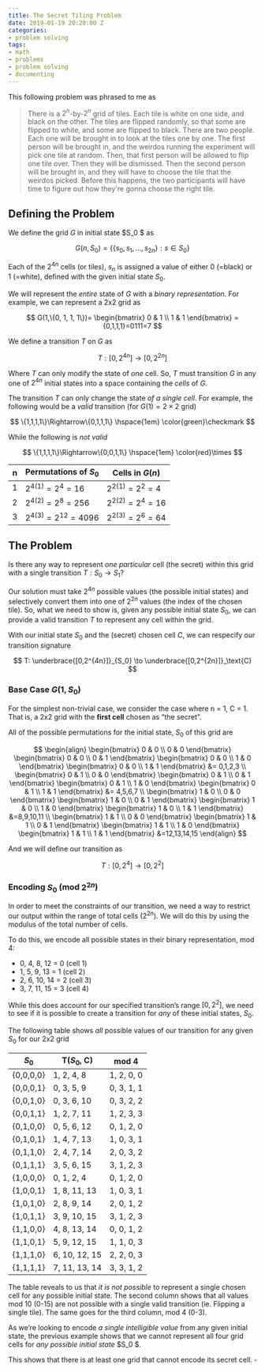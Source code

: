 ```yaml
---
title: The Secret Tiling Problem
date: 2019-01-19 20:20:00 Z
categories:
- problem solving
tags:
- math
- problems
- problem solving
- documenting
---
```


This following problem was phrased to me as

> There is a $2^n$-by-$2^n$ grid of tiles. Each tile is white on one side, and black on the other. The tiles are flipped randomly, so that some are flipped to white, and some are flipped to black.
> There are two people. Each one will be brought in to look at the tiles one by one.
> The first person will be brought in, and the weirdos running the experiment will pick one tile at random.
> Then, that first person will be allowed to flip one tile over.
> Then they will be dismissed.
> Then the second person will be brought in, and they will have to choose the tile that the weirdos picked.
> Before this happens, the two participants will have time to figure out how they're gonna choose the right tile.

## Defining the Problem

We define the grid $G$ in initial state $S_0 $ as

$$
G(n, S_0)=\{\{s_0,s_1,\dots,s_{2n} \}:s\in S_0\}
$$

Each of the $2^{4n}$ cells (or tiles), $s_n$ is assigned a value of either 0 (=black) or 1 (=white), defined with the given initial state $S_0$.

We will represent the _entire_ state of $G$ with a _binary representation_. For example, we can represent a 2x2 grid as

$$
G(1,\{0, 1, 1, 1\})=
\begin{bmatrix}
0 & 1 \\
1 & 1
\end{bmatrix}
= {0,1,1,1}=0111=7
$$

We define a transition $T$ on $G$ as

$$
T:[0,2^{4n}]\to[0,2^{2n}]
$$

Where $T$ can only modify the state of _one_ cell. So, $T$ must transition $G$ in any one of $2^{4n}$ initial states into a space containing the _cells_ of $G$.

The transition $T$ can only change the state _of a single cell_. For example, the following would be a _valid_ transition (for $G(1)=2\times2$ grid)

$$
\{1,1,1,1\}\Rightarrow\{0,1,1,1\} \hspace{1em} \color{green}\checkmark
$$

While the following is _not valid_

$$
\{1,1,1,1\}\Rightarrow\{0,0,1,1\} \hspace{1em} \color{red}\times
$$

| n    | Permutations of $S_0$  | Cells in $G(n)$   |
| ---- | ---------------------- | ----------------- |
| 1    | $2^{4(1)}=2^4=16$      | $2^{2(1)}=2^2=4$  |
| 2    | $2^{4(2)}=2^8=256$     | $2^{2(2)}=2^4=16$ |
| 3    | $2^{4(3)}=2^{12}=4096$ | $2^{2(3)}=2^6=64$ |

## The Problem

Is there any way to represent _one particular_ cell (the secret) within this grid with a single transition $T:S_0\to S_1$? 

Our solution must take $2^{4n}$ possible values (the possible initial states) and selectively convert them into one of $2^{2n}$ values (the index of the chosen tile). So, what we need to show is, given any possible initial state $S_0$, we can provide a valid transition $T$ to represent any cell within the grid.

With our initial state $S_0$ and the (secret) chosen cell $C$, we can respecify our transition signature

$$
T:
\underbrace{[0,2^{4n}]}_{S_0}
\to
\underbrace{[0,2^{2n}]}_\text{C}
$$

### Base Case $G(1, S_0)$

For the simplest non-trivial case, we consider the case where n = 1, C = 1. That is, a 2x2 grid with the **first cell** chosen as “the secret”.

All of the possible permutations for the initial state, $S_0$ of this grid are

$$
\begin{align}
\begin{bmatrix}
0 & 0 \\ 0 & 0
\end{bmatrix}
\begin{bmatrix}
0 & 0 \\ 0 & 1
\end{bmatrix}
\begin{bmatrix}
0 & 0 \\ 1 & 0
\end{bmatrix}
\begin{bmatrix}
0 & 0 \\ 1 & 1
\end{bmatrix}
&= 0,1,2,3
\\
\begin{bmatrix}
0 & 1 \\ 0 & 0
\end{bmatrix}
\begin{bmatrix}
0 & 1 \\ 0 & 1
\end{bmatrix}
\begin{bmatrix}
0 & 1 \\ 1 & 0
\end{bmatrix}
\begin{bmatrix}
0 & 1 \\ 1 & 1
\end{bmatrix}
&= 4,5,6,7
\\
\begin{bmatrix}
1 & 0 \\ 0 & 0
\end{bmatrix}
\begin{bmatrix}
1 & 0 \\ 0 & 1
\end{bmatrix}
\begin{bmatrix}
1 & 0 \\ 1 & 0
\end{bmatrix}
\begin{bmatrix}
1 & 0 \\ 1 & 1
\end{bmatrix}
&=8,9,10,11
\\
\begin{bmatrix}
1 & 1 \\ 0 & 0
\end{bmatrix}
\begin{bmatrix}
1 & 1 \\ 0 & 1
\end{bmatrix}
\begin{bmatrix}
1 & 1 \\ 1 & 0
\end{bmatrix}
\begin{bmatrix}
1 & 1 \\ 1 & 1
\end{bmatrix}
&=12,13,14,15
\end{align}
$$

And we will define our transition as

$$
T:[0,2^{4}]\to [0, 2^{2}]
$$

### Encoding $S_0$ (mod $2^{2n}$)

In order to meet the constraints of our transition, we need a way to restrict our output within the range of total cells ($2^{2n}$). We will do this by using the modulus of the total number of cells.

To do this, we encode all possible states in their binary representation, mod 4:

- 0, 4, 8, 12 = 0 (cell 1)
- 1, 5, 9, 13 = 1 (cell 2)
- 2, 6, 10, 14 = 2 (cell 3)
- 3, 7, 11, 15 = 3 (cell 4)

While this does account for our specified transition’s range $[0,2^2]$, we need to see if it is possible to create a transition for _any_ of these initial states, $S_0$.

The following table shows _all_ possible values of our transition for any given $S_0$ for our 2x2 grid

| $S_0$     | T($S_0$, C)   | mod 4      |
| --------- | ------------- | ---------- |
| {0,0,0,0} | 1, 2, 4, 8    | 1, 2, 0, 0 |
| {0,0,0,1} | 0, 3, 5, 9    | 0, 3, 1, 1 |
| {0,0,1,0} | 0, 3, 6, 10   | 0, 3, 2, 2 |
| {0,0,1,1} | 1, 2, 7, 11   | 1, 2, 3, 3 |
| {0,1,0,0} | 0, 5, 6, 12   | 0, 1, 2, 0 |
| {0,1,0,1} | 1, 4, 7, 13   | 1, 0, 3, 1 |
| {0,1,1,0} | 2, 4, 7, 14   | 2, 0, 3, 2 |
| {0,1,1,1} | 3, 5, 6, 15   | 3, 1, 2, 3 |
| {1,0,0,0} | 0, 1, 2, 4    | 0, 1, 2, 0 |
| {1,0,0,1} | 1, 8, 11, 13  | 1, 0, 3, 1 |
| {1,0,1,0} | 2, 8, 9, 14   | 2, 0, 1, 2 |
| {1,0,1,1} | 3, 9, 10, 15  | 3, 1, 2, 3 |
| {1,1,0,0} | 4, 8, 13, 14  | 0, 0, 1, 2 |
| {1,1,0,1} | 5, 9, 12, 15  | 1, 1, 0, 3 |
| {1,1,1,0} | 6, 10, 12, 15 | 2, 2, 0, 3 |
| {1,1,1,1} | 7, 11, 13, 14 | 3, 3, 1, 2 |

The table reveals to us that _it is not possible_ to represent a single chosen cell for any possible initial state. The second column shows that all values mod 10 (0-15) are not possible with a single valid transition (ie. Flipping a single tile). The same goes for the third column, mod 4 (0-3).

As we’re looking to encode _a single intelligible value_ from any given initial state, the previous example shows that we cannot represent all four grid cells for _any possible initial state_ $S_0 $. 

This shows that there is at least one grid that cannot encode its secret cell. $\square$